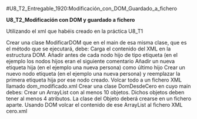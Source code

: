 #U8_T2_Entregable_1920:Modificación_con_DOM_Guardado_a_fichero

**U8_T2_Modificación con DOM y guardado a fichero**

Utilizando el xml que habéis creado en la práctica U8_T1

Crear una clase ModificarDOM que en el main de esa misma clase, que es el método que se ejecutará, debe:
Carga el contenido del XML en la estructura DOM.
Añadir antes de cada nodo hijo de tipo etiqueta  (en el ejemplo los nodos hijos eran <persona>  el siguiente comentario <!-- COMENTARIO AÑADIDO DESDE DOM -->
Añadir un nueva etiqueta hija (en el ejemplo una nueva persona) como último hijo
Crear un nuevo nodo etiqueta (en el ejemplo una nueva persona) y reemplazar la primera etiqueta hija por ese nodo creado.
Volcar todo a un fichero XML llamado dom_modificado.xml
Crear una clase DomDesdeCero en cuyo main debes:
Crear un ArrayList con al menos 10 objetos. Dichos objetos deben tener al menos 4 atributos. La clase del Objeto deberá crearse en un fichero aparte.
Usando DOM volcar el contenido de ese ArrayList al fichero XML cero.xml
